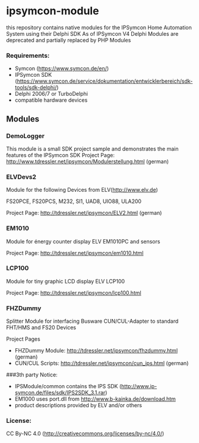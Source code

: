 # ipsymcon-module
this repository contains native modules for the IPSymcon Home Automation System using their Delphi SDK
As of IPSymcon V4 Delphi Modules are deprecated and partially replaced by PHP Modules

### Requirements:
* Symcon (https://www.symcon.de/en/)
* IPSymcon SDK (https://www.symcon.de/service/dokumentation/entwicklerbereich/sdk-tools/sdk-delphi/)
* Delphi 2006/7 or TurboDelphi
* compatible hardware devices

## Modules

### DemoLogger
This module is a small SDK project sample and demonstrates the main features of the IPSymcon SDK
Project Page: http://www.tdressler.net/ipsymcon/Modulerstellung.html (german)
### ELVDevs2
Module for the following Devices from ELV(http://www.elv.de)

FS20PCE,
FS20PCS,
M232,
SI1,
UAD8,
UIO88,
ULA200 

Project Page: http://tdressler.net/ipsymcon/ELV2.html (german)

### EM1010
Module for énergy counter display ELV EM1010PC and sensors

Project Page: http://tdressler.net/ipsymcon/em1010.html

### LCP100
Module for tiny graphic LCD display ELV LCP100

Project Page: http://tdressler.net/ipsymcon/lcp100.html

### FHZDummy
Splitter Module for interfacing Busware CUN/CUL-Adapter to standard FHT/HMS and FS20 Devices 

Project Pages
* FHZDummy Module: http://tdressler.net/ipsymcon/fhzdummy.html (german)
* CUN/CUL Scripts: http://tdressler.net/ipsymcon/cun_ips.html (german)

###3th party Notice:
* IPSModule/common contains the IPS SDK (http://www.ip-symcon.de/files/sdk/IPS2SDK_3.1.rar)
* EM1000 uses port.dll from http://www.b-kainka.de/download.htm
* product descriptions provided by ELV and/or others

### License: 
CC By-NC 4.0 (http://creativecommons.org/licenses/by-nc/4.0/)
